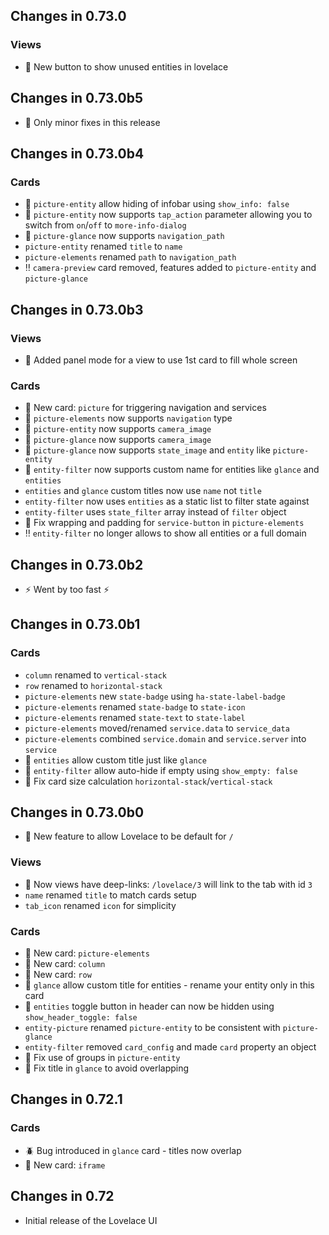 ## Changes in 0.73.0

### Views
- :mega: New button to show unused entities in lovelace

## Changes in 0.73.0b5
- :checkered_flag: Only minor fixes in this release

## Changes in 0.73.0b4

### Cards
- :mega: `picture-entity` allow hiding of infobar using `show_info: false`
- :mega: `picture-entity` now supports `tap_action` parameter allowing you to switch from `on`/`off` to `more-info-dialog`
- :mega: `picture-glance` now supports `navigation_path`
- `picture-entity` renamed `title` to `name`
- `picture-elements` renamed `path` to `navigation_path`
- :bangbang: `camera-preview` card removed, features added to `picture-entity` and `picture-glance`

## Changes in 0.73.0b3

### Views
- :mega: Added panel mode for a view to use 1st card to fill whole screen

### Cards
- :mega: New card: `picture` for triggering navigation and services
- :mega: `picture-elements` now supports `navigation` type
- :mega: `picture-entity` now supports `camera_image`
- :mega: `picture-glance` now supports `camera_image`
- :mega: `picture-glance` now supports `state_image` and `entity` like `picture-entity`
- :mega: `entity-filter` now supports custom name for entities like `glance` and `entities`
- `entities` and `glance` custom titles now use `name` not `title`
- `entity-filter` now uses `entities` as a static list to filter state against
- `entity-filter` uses `state_filter` array instead of `filter` object
- :wrench: Fix wrapping and padding for `service-button` in `picture-elements`
- :bangbang: `entity-filter` no longer allows to show all entities or a full domain

## Changes in 0.73.0b2
- :zap: Went by too fast :zap:

## Changes in 0.73.0b1

### Cards
- `column` renamed to `vertical-stack`
- `row` renamed to `horizontal-stack`
- `picture-elements` new `state-badge` using `ha-state-label-badge`
- `picture-elements` renamed `state-badge` to `state-icon`
- `picture-elements` renamed `state-text` to `state-label`
- `picture-elements` moved/renamed `service.data` to `service_data`
- `picture-elements` combined `service.domain` and `service.server` into `service`
- :mega: `entities` allow custom title just like `glance`
- :mega: `entity-filter` allow auto-hide if empty using `show_empty: false`
- :wrench: Fix card size calculation `horizontal-stack`/`vertical-stack` 

## Changes in 0.73.0b0
- :mega: New feature to allow Lovelace to be default for `/`

### Views
- :mega: Now views have deep-links: `/lovelace/3` will link to the tab with id `3`
- `name` renamed `title` to match cards setup
- `tab_icon` renamed `icon` for simplicity

### Cards
- :mega: New card: `picture-elements`
- :mega: New card: `column`
- :mega: New card: `row`
- :mega: `glance` allow custom title for entities - rename your entity only in this card
- :mega: `entities` toggle button in header can now be hidden using `show_header_toggle: false`
- `entity-picture` renamed `picture-entity` to be consistent with `picture-glance`
- `entity-filter` removed `card_config` and made `card` property an object
- :wrench: Fix use of groups in `picture-entity`
- :wrench: Fix title in `glance` to avoid overlapping

## Changes in 0.72.1

### Cards
- :beetle: Bug introduced in `glance` card - titles now overlap
- :mega: New card: `iframe`

## Changes in 0.72
- Initial release of the Lovelace UI
